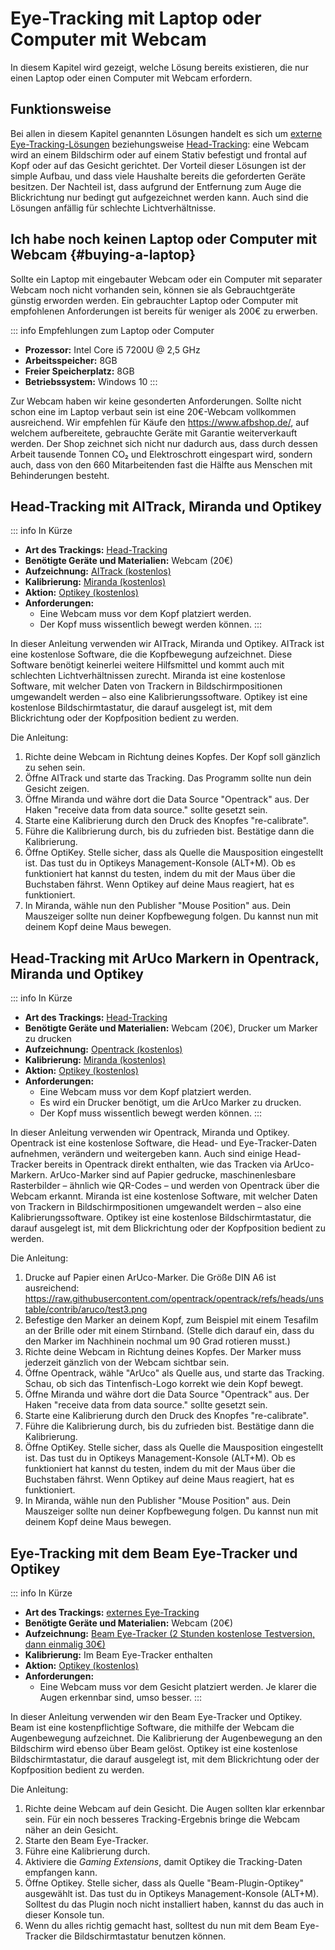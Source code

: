 # Eye-Tracking mit Laptop oder Computer mit Webcam

In diesem Kapitel wird gezeigt, welche Lösung bereits existieren, die nur einen Laptop oder einen Computer mit Webcam erfordern.

## Funktionsweise

Bei allen in diesem Kapitel genannten Lösungen handelt es sich um [externe Eye-Tracking-Lösungen](/02-grundlagenwissen/02-eye-tracking-was-ist-das#screen-based-eye-tracking) beziehungsweise [Head-Tracking](/02-grundlagenwissen/02-eye-tracking-was-ist-das#head-tracking): eine Webcam wird an einem Bildschirm oder auf einem Stativ befestigt und frontal auf Kopf oder auf das Gesicht gerichtet.
Der Vorteil dieser Lösungen ist der simple Aufbau, und dass viele Haushalte bereits die geforderten Geräte besitzen.
Der Nachteil ist, dass aufgrund der Entfernung zum Auge die Blickrichtung nur bedingt gut aufgezeichnet werden kann.
Auch sind die Lösungen anfällig für schlechte Lichtverhältnisse.

## Ich habe noch keinen Laptop oder Computer mit Webcam {#buying-a-laptop}
Sollte ein Laptop mit eingebauter Webcam oder ein Computer mit separater Webcam noch nicht vorhanden sein, können sie als Gebrauchtgeräte günstig erworden werden.
Ein gebrauchter Laptop oder Computer mit empfohlenen Anforderungen ist bereits für weniger als 200€ zu erwerben.

::: info Empfehlungen zum Laptop oder Computer
- **Prozessor:** Intel Core i5 7200U @ 2,5 GHz
- **Arbeitsspeicher:** 8GB
- **Freier Speicherplatz:** 8GB
- **Betriebssystem:** Windows 10
:::

Zur Webcam haben wir keine gesonderten Anforderungen. Sollte nicht schon eine im Laptop verbaut sein ist eine 20€-Webcam vollkommen ausreichend.
Wir empfehlen für Käufe den https://www.afbshop.de/, auf welchem aufbereitete, gebrauchte Geräte mit Garantie weiterverkauft werden.
Der Shop zeichnet sich nicht nur dadurch aus, dass durch dessen Arbeit tausende Tonnen CO₂ und Elektroschrott eingespart wird, sondern auch, dass von den 660 Mitarbeitenden fast die Hälfte aus Menschen mit Behinderungen besteht.

## Head-Tracking mit AITrack, Miranda und Optikey

::: info In Kürze
- **Art des Trackings:** [Head-Tracking](/02-grundlagenwissen/02-eye-tracking-was-ist-das#head-tracking)
- **Benötigte Geräte und Materialien:** Webcam (20€)
- **Aufzeichnung:** [AITrack (kostenlos)](/04-software-und-hardware-im-detail/aitrack)
- **Kalibrierung:** [Miranda (kostenlos)](/04-software-und-hardware-im-detail/miranda)
- **Aktion:** [Optikey (kostenlos)](/04-software-und-hardware-im-detail/optikey)
- **Anforderungen:**
    - Eine Webcam muss vor dem Kopf platziert werden.
    - Der Kopf muss wissentlich bewegt werden können.
:::

In dieser Anleitung verwenden wir AITrack, Miranda und Optikey.
AITrack ist eine kostenlose Software, die die Kopfbewegung aufzeichnet.
Diese Software benötigt keinerlei weitere Hilfsmittel und kommt auch mit schlechten Lichtverhältnissen zurecht.
Miranda ist eine kostenlose Software, mit welcher Daten von Trackern in Bildschirmpositionen umgewandelt werden – also eine Kalibrierungssoftware.
Optikey ist eine kostenlose Bildschirmtastatur, die darauf ausgelegt ist, mit dem Blickrichtung oder der Kopfposition bedient zu werden.

Die Anleitung:
1. Richte deine Webcam in Richtung deines Kopfes.
   Der Kopf soll gänzlich zu sehen sein.
2. Öffne AITrack und starte das Tracking. Das Programm sollte nun dein Gesicht zeigen.
3. Öffne Miranda und währe dort die Data Source "Opentrack" aus. Der Haken "receive data from data source." sollte gesetzt sein.
5. Starte eine Kalibrierung durch den Druck des Knopfes "re-calibrate".
6. Führe die Kalibrierung durch, bis du zufrieden bist. Bestätige dann die Kalibrierung.
7. Öffne OptiKey. Stelle sicher, dass als Quelle die Mausposition eingestellt ist. Das tust du in Optikeys Management-Konsole (ALT+M). Ob es funktioniert hat kannst du testen, indem du mit der Maus über die Buchstaben fährst. Wenn Optikey auf deine Maus reagiert, hat es funktioniert.
8. In Miranda, wähle nun den Publisher "Mouse Position" aus. Dein Mauszeiger sollte nun deiner Kopfbewegung folgen. Du kannst nun mit deinem Kopf deine Maus bewegen.


## Head-Tracking mit ArUco Markern in Opentrack, Miranda und Optikey

::: info In Kürze
- **Art des Trackings:** [Head-Tracking](/02-grundlagenwissen/02-eye-tracking-was-ist-das#head-tracking)
- **Benötigte Geräte und Materialien:** Webcam (20€), Drucker um Marker zu drucken
- **Aufzeichnung:** [Opentrack (kostenlos)](/04-software-und-hardware-im-detail/opentrack)
- **Kalibrierung:** [Miranda (kostenlos)](/04-software-und-hardware-im-detail/miranda)
- **Aktion:** [Optikey (kostenlos)](/04-software-und-hardware-im-detail/optikey)
- **Anforderungen:**
    - Eine Webcam muss vor dem Kopf platziert werden.
    - Es wird ein Drucker benötigt, um die ArUco Marker zu drucken.
    - Der Kopf muss wissentlich bewegt werden können.
:::

In dieser Anleitung verwenden wir Opentrack, Miranda und Optikey.
Opentrack ist eine kostenlose Software, die Head- und Eye-Tracker-Daten aufnehmen, verändern und weitergeben kann.
Auch sind einige Head-Tracker bereits in Opentrack direkt enthalten, wie das Tracken via ArUco-Markern.
ArUco-Marker sind auf Papier gedrucke, maschinenlesbare Rasterbilder – ähnlich wie QR-Codes – und werden von Opentrack über die Webcam erkannt.
Miranda ist eine kostenlose Software, mit welcher Daten von Trackern in Bildschirmpositionen umgewandelt werden – also eine Kalibrierungssoftware.
Optikey ist eine kostenlose Bildschirmtastatur, die darauf ausgelegt ist, mit dem Blickrichtung oder der Kopfposition bedient zu werden.

Die Anleitung:
1. Drucke auf Papier einen ArUco-Marker. Die Größe DIN A6 ist ausreichend: https://raw.githubusercontent.com/opentrack/opentrack/refs/heads/unstable/contrib/aruco/test3.png
2. Befestige den Marker an deinem Kopf, zum Beispiel mit einem Tesafilm an der Brille oder mit einem Stirnband. (Stelle dich darauf ein, dass du den Marker im Nachhinein nochmal um 90 Grad rotieren musst.)
3. Richte deine Webcam in Richtung deines Kopfes.
   Der Marker muss jederzeit gänzlich von der Webcam sichtbar sein.
4. Öffne Opentrack, wähle "ArUco" als Quelle aus, und starte das Tracking. Schau, ob sich das Tintenfisch-Logo korrekt wie dein Kopf bewegt.
3. Öffne Miranda und währe dort die Data Source "Opentrack" aus. Der Haken "receive data from data source." sollte gesetzt sein.
5. Starte eine Kalibrierung durch den Druck des Knopfes "re-calibrate".
6. Führe die Kalibrierung durch, bis du zufrieden bist. Bestätige dann die Kalibrierung.
7. Öffne OptiKey. Stelle sicher, dass als Quelle die Mausposition eingestellt ist. Das tust du in Optikeys Management-Konsole (ALT+M). Ob es funktioniert hat kannst du testen, indem du mit der Maus über die Buchstaben fährst. Wenn Optikey auf deine Maus reagiert, hat es funktioniert.
8. In Miranda, wähle nun den Publisher "Mouse Position" aus. Dein Mauszeiger sollte nun deiner Kopfbewegung folgen. Du kannst nun mit deinem Kopf deine Maus bewegen.

## Eye-Tracking mit dem Beam Eye-Tracker und Optikey

::: info In Kürze
- **Art des Trackings:** [externes Eye-Tracking](/02-grundlagenwissen/02-eye-tracking-was-ist-das#screen-based-eye-tracking)
- **Benötigte Geräte und Materialien:** Webcam (20€)
- **Aufzeichnung:** [Beam Eye-Tracker (2 Stunden kostenlose Testversion, dann einmalig 30€)](/04-software-und-hardware-im-detail/beam)
- **Kalibrierung:** Im Beam Eye-Tracker enthalten
- **Aktion:** [Optikey (kostenlos)](/04-software-und-hardware-im-detail/optikey)
- **Anforderungen:**
    - Eine Webcam muss vor dem Gesicht platziert werden.
      Je klarer die Augen erkennbar sind, umso besser.
:::

In dieser Anleitung verwenden wir den Beam Eye-Tracker und Optikey.
Beam ist eine kostenpflichtige Software, die mithilfe der Webcam die Augenbewegung aufzeichnet.
Die Kalibrierung der Augenbewegung an den Bildschirm wird ebenso über Beam gelöst.
Optikey ist eine kostenlose Bildschirmtastatur, die darauf ausgelegt ist, mit dem Blickrichtung oder der Kopfposition bedient zu werden.

Die Anleitung:
1. Richte deine Webcam auf dein Gesicht.
   Die Augen sollten klar erkennbar sein.
   Für ein noch besseres Tracking-Ergebnis bringe die Webcam näher an dein Gesicht.
2. Starte den Beam Eye-Tracker.
3. Führe eine Kalibrierung durch.
4. Aktiviere die _Gaming Extensions_, damit Optikey die Tracking-Daten empfangen kann.
5. Öffne Optikey. Stelle sicher, dass als Quelle "Beam-Plugin-Optikey" ausgewählt ist. Das tust du in Optikeys Management-Konsole (ALT+M). Solltest du das Plugin noch nicht installiert haben, kannst du das auch in dieser Konsole tun.
6. Wenn du alles richtig gemacht hast, solltest du nun mit dem Beam Eye-Tracker die Bildschirmtastatur benutzen können.
